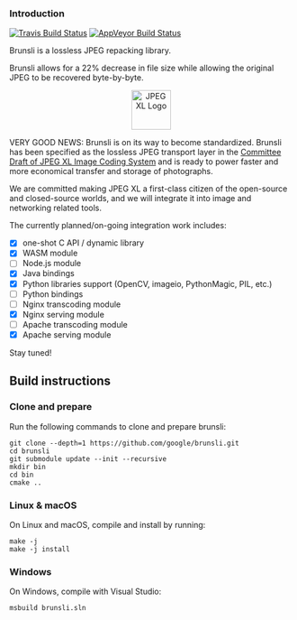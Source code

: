 ### Introduction
[![Travis Build Status](https://travis-ci.org/google/brunsli.svg?branch=master)](https://travis-ci.org/google/brunsli) [![AppVeyor Build Status](https://ci.appveyor.com/api/projects/status/github/eustas/brunsli?branch=master&svg=true)](https://ci.appveyor.com/project/eustas/brunsli)

Brunsli is a lossless JPEG repacking library.

Brunsli allows for a 22% decrease in file size while allowing the original
JPEG to be recovered byte-by-byte.

<p align="center"><img alt="JPEG XL Logo" src="https://jpeg.org/images/jpegxl-logo.png" width="70px"></p>

VERY GOOD NEWS: Brunsli is on its way to become standardized. Brunsli has been specified as the lossless JPEG transport layer in the [Committee Draft of JPEG XL Image Coding System](https://arxiv.org/abs/1908.03565) and is ready to power faster and more economical transfer and storage of photographs.

We are committed making JPEG XL a first-class citizen of the open-source and closed-source worlds, and we will integrate it into image and networking related tools.

The currently planned/on-going integration work includes:

- [x] one-shot C API / dynamic library
- [x] WASM module
- [ ] Node.js module
- [x] Java bindings
- [x] Python libraries support (OpenCV, imageio, PythonMagic, PIL, etc.)
- [ ] Python bindings
- [ ] Nginx transcoding module
- [x] Nginx serving module
- [ ] Apache transcoding module
- [x] Apache serving module

Stay tuned!

## Build instructions

### Clone and prepare

Run the following commands to clone and prepare brunsli:

    git clone --depth=1 https://github.com/google/brunsli.git
    cd brunsli
    git submodule update --init --recursive
    mkdir bin
    cd bin
    cmake ..

### Linux & macOS

On Linux and macOS, compile and install by running: 

    make -j
    make -j install

### Windows

On Windows, compile with Visual Studio:

    msbuild brunsli.sln

